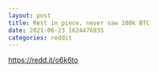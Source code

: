 ```yaml
--- 
layout: post 
title: Rest in piece, never saw 100k BTC 
date: 2021-06-23 1624476935 
categories: reddit 
--- 
```

https://redd.it/o6k6to
